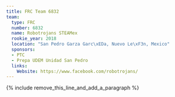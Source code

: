 ```yaml
---
title: FRC Team 6832
team:
  type: FRC
  number: 6832
  name: Robotrojans STEAMex
  rookie_year: 2018
  location: "San Pedro Garza Garc\xEDa, Nuevo Le\xF3n, Mexico"
  sponsors:
  - PTC
  - Prepa UDEM Unidad San Pedro
  links:
    Website: https://www.facebook.com/robotrojans/
---
```


{% include remove_this_line_and_add_a_paragraph %}